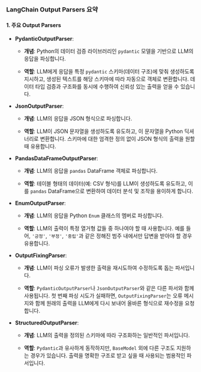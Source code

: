### LangChain Output Parsers 요약

#### 1. 주요 Output Parsers

- **PydanticOutputParser**:
    
    - **개념**: Python의 데이터 검증 라이브러리인 `pydantic` 모델을 기반으로 LLM의 응답을 파싱합니다.
        
    - **역할**: LLM에게 응답을 특정 `pydantic` 스키마(데이터 구조)에 맞춰 생성하도록 지시하고, 생성된 텍스트를 해당 스키마에 따라 자동으로 객체로 변환합니다. 데이터 타입 검증과 구조화를 동시에 수행하여 신뢰성 있는 출력을 얻을 수 있습니다.
        
- **JsonOutputParser**:
    
    - **개념**: LLM의 응답을 JSON 형식으로 파싱합니다.
        
    - **역할**: LLM이 JSON 문자열을 생성하도록 유도하고, 이 문자열을 Python 딕셔너리로 변환합니다. 스키마에 대한 엄격한 정의 없이 JSON 형식의 출력을 원할 때 유용합니다.
        
- **PandasDataFrameOutputParser**:
    
    - **개념**: LLM의 응답을 `pandas` DataFrame 객체로 파싱합니다.
        
    - **역할**: 테이블 형태의 데이터(예: CSV 형식)를 LLM이 생성하도록 유도하고, 이를 `pandas` DataFrame으로 변환하여 데이터 분석 및 조작을 용이하게 합니다.
        
- **EnumOutputParser**:
    
    - **개념**: LLM의 응답을 Python `Enum` 클래스의 멤버로 파싱합니다.
        
    - **역할**: LLM의 출력이 특정 열거형 값들 중 하나여야 할 때 사용합니다. 예를 들어, `'긍정'`, `'부정'`, `'중립'`과 같은 정해진 범주 내에서만 답변을 받아야 할 경우 유용합니다.
        
- **OutputFixingParser**:
    
    - **개념**: LLM이 파싱 오류가 발생한 출력을 재시도하여 수정하도록 돕는 파서입니다.
        
    - **역할**: `PydanticOutputParser`나 `JsonOutputParser`와 같은 다른 파서와 함께 사용됩니다. 첫 번째 파싱 시도가 실패하면, `OutputFixingParser`는 오류 메시지와 함께 원래의 출력을 LLM에게 다시 보내어 올바른 형식으로 재수정을 요청합니다.
        
- **StructuredOutputParser**:
    
    - **개념**: LLM의 출력을 정의된 스키마에 따라 구조화하는 일반적인 파서입니다.
        
    - **역할**: `Pydantic`과 유사하게 동작하지만, `BaseModel` 외에 다른 구조도 지원하는 경우가 있습니다. 출력을 명확한 구조로 받고 싶을 때 사용되는 범용적인 파서입니다.